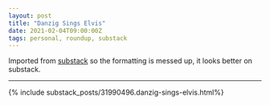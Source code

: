 ```yaml
---
layout: post
title: "Danzig Sings Elvis"
date: 2021-02-04T09:00:00Z
tags: personal, roundup, substack
---
```


Imported from [substack](https://andriy.substack.com/p/danzig-sings-elvis) so the formatting is messed up, it looks better on substack.

----------

{% include substack_posts/31990496.danzig-sings-elvis.html%}

